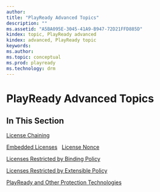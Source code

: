 ```yaml
---
author: 
title: "PlayReady Advanced Topics"
description: ""
ms.assetid: "A5BA095E-3045-41A9-B947-72D21FFD885D"
kindex: topic, PlayReady advanced
kindex: advanced, PlayReady topic
keywords: 
ms.author: 
ms.topic: conceptual
ms.prod: playready
ms.technology: drm
---
```



# PlayReady Advanced Topics



## In This Section

[License Chaining](licensechaining.md)

[Embedded Licenses](embeddedlicenses.md)
 
[License Nonce](licensenonce.md) 

[Licenses Restricted by Binding Policy](licensesrestrictedbybindingpolicy.md) 

[Licenses Restricted by Extensible Policy](licensesrestrictedbyextensiblepolicy.md) 

[PlayReady and Other Protection Technologies](playreadyandotherprotectiontechnologies.md) 
   
  


